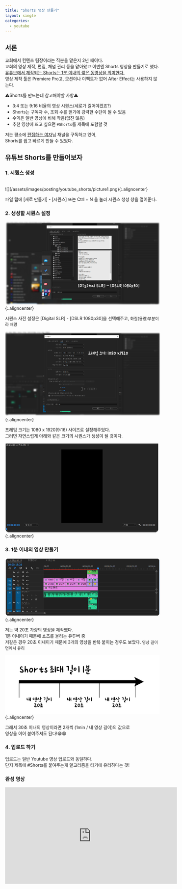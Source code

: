 ```yaml
---
title: "Shorts 영상 만들기"
layout: single
categories:
  - youtube
---
```


<style>
 img.aligncenter{display:block;margin:0 auto}
</style>

## 서론

교회에서 컨텐츠 팀장이라는 직분을 맡은지 2년 째이다.<br>
교회의 영상 제작, 편집, 채널 관리 등을 맡아왔고 이번엔 Shorts 영상을 만들기로 했다.<br>
<u>유튜브에서 제작되는 Shorts는 1분 이내의 짧은 동영상을 의미한다.</u><br>
영상 제작 툴은 Premiere Pro고, 모션이나 이펙트가 없어 After Effect는 사용하지 않는다.<br>

⚠️Shorts를 만드는데 참고해야할 사항⚠️

* 3:4 또는 9:16 비율의 영상 시퀀스(세로가 길어야겠죠?)
* Shorts는 구독자 수, 조회 수를 얻기에 강력한 수단이 될 수 있음
* 수익은 일반 영상에 비해 작음(없진 않음)
* 추천 영상에 뜨고 싶으면 `#Shorts`를 제목에 포함할 것

저는 평소에 [편집하는 여자](https://www.youtube.com/watch?v=bAcWxdsM-6A)님 채널을 구독하고 있어,<br>
Shorts를 쉽고 빠르게 만들 수 있었다.<br>

## 유튜브 Shorts를 만들어보자

### 1. 시퀀스 생성
<br>
![](/assets/images/posting/youtube_shorts/picture1.png){:.aligncenter}


파일 탭에 [새로 만들기] - [시퀀스] 또는 Ctrl + N 을 눌러 시퀀스 생성 창을 열어준다.

### 2. 생성할 시퀀스 설정

![](/assets/images/posting/youtube_shorts/picture2.png){:.aligncenter}

시퀀스 사전 설정은 [Digital SLR] - [DSLR 1080p30]을 선택해주고, <font size = 2>화질(용량)부분이라 재량</font><br>

![](/assets/images/posting/youtube_shorts/picture3.png){:.aligncenter}

프레임 크기는 1080 x 1920(9:16) 사이즈로 설정해주었다.<br>
그러면 자연스럽게 아래와 같은 크기의 시퀀스가 생성이 될 것이다.<br>

![](/assets/images/posting/youtube_shorts/picture4.png){:.aligncenter}

### 3. 1분 이내의 영상 만들기

![](/assets/images/posting/youtube_shorts/picture5.png){:.aligncenter}

저는 약 20초 가량의 영상을 제작했다.<br>
1분 이내이기 때문에 쇼츠를 올리는 유튜버 중<br>
저같은 경우 20초 이내이기 때문에 3개의 영상을 반복 붙이는 경우도 보았다.<font size = 2> 영상 길이 면에서 유리</font>

![](/assets/images/posting/youtube_shorts/picture6.png){:.aligncenter}

그래서 30초 이내의 영상이라면 2개씩 (1min / 내 영상 길이)의 값으로 <br>영상을 이어 붙여주셔도 된다!😁😁<br>

### 4. 업로드 하기

업로드는 일반 Youtube 영상 업로드와 동일하다.<br>
단지 제목에 #Shorts를 붙여주는게 알고리즘을 타기에 유리하다는 것!<br>

### 완성 영상
<iframe width="560" height="315" src="https://www.youtube.com/embed/hIPtAVIjbuY" frameborder="0" allow="accelerometer; autoplay; encrypted-media; gyroscope; picture-in-picture" allowfullscreen></iframe>
